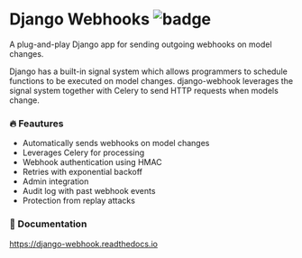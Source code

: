 # Django Webhooks ![badge](https://github.com/danihodovic/django-webhook/actions/workflows/ci.yml/badge.svg?event=push)

A plug-and-play Django app for sending outgoing webhooks on model changes.

Django has a built-in signal system which allows programmers to schedule functions to be executed on
model changes. django-webhook leverages the signal system together with Celery to send HTTP requests
when models change.

### 🔥 Feautures
- Automatically sends webhooks on model changes
- Leverages Celery for processing
- Webhook authentication using HMAC
- Retries with exponential backoff
- Admin integration
- Audit log with past webhook events
- Protection from replay attacks

### 📖 Documentation

https://django-webhook.readthedocs.io
